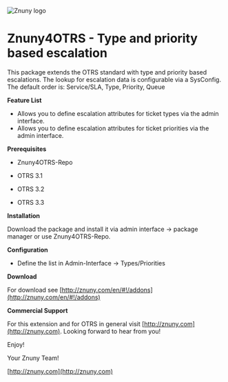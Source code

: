 ![Znuny logo](http://znuny.com/assets/logo_small.png)


Znuny4OTRS - Type and priority based escalation
======================================
This package extends the OTRS standard with type and priority based escalations. The lookup for escalation data is configurable via a SysConfig. The default order is:
Service/SLA, Type, Priority, Queue

**Feature List**

* Allows you to define escalation attributes for ticket types via the admin interface.
* Allows you to define escalation attributes for ticket priorities via the admin interface.

**Prerequisites**

- Znuny4OTRS-Repo

- OTRS 3.1

- OTRS 3.2

- OTRS 3.3

**Installation**

Download the package and install it via admin interface -> package manager or use Znuny4OTRS-Repo.

**Configuration**

* Define the list in Admin-Interface -> Types/Priorities

**Download**

For download see [http://znuny.com/en/#!/addons](http://znuny.com/en/#!/addons)

**Commercial Support**

For this extension and for OTRS in general visit [http://znuny.com](http://znuny.com). Looking forward to hear from you!

Enjoy!

 Your Znuny Team!

 [http://znuny.com](http://znuny.com)

